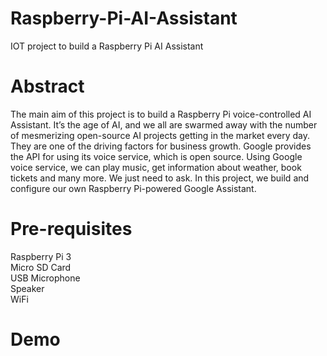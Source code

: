 # Raspberry-Pi-AI-Assistant
IOT project to build a Raspberry Pi AI Assistant

# Abstract
The main aim of this project is to build a Raspberry Pi voice-controlled AI Assistant. It’s the age of AI, and we all are swarmed away with the number of mesmerizing open-source AI projects getting in the market every day. They are one of the driving factors for business growth. 
Google provides the API for using its voice service, which is open source. Using Google voice service, we can play music, get information about weather, book tickets and many more. We just need to ask. In this project, we build and configure our own Raspberry Pi-powered Google Assistant. 

# Pre-requisites
Raspberry Pi 3 <br/>
Micro SD Card <br/>
USB Microphone <br/>
Speaker <br/>
WiFi <br/>

# Demo
